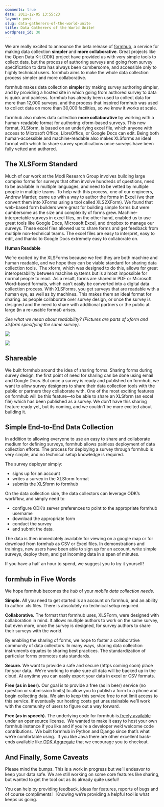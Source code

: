 ```yaml
---
comments: true
date: 2011-12-05 13:55:23
layout: post
slug: data-gatherers-of-the-world-unite
title: Data Gatherers of the World Unite!
wordpress_id: 30
---
```


We are really excited to announce the beta release of [formhub](http://formhub.org), a service for making data collection **simpler** and **more collaborative**. Great projects like the Open Data Kit (ODK) project have provided us with very simple tools to collect data, but the process of authoring surveys and going from survey specification to data has always been cumbersome, and accessible only to highly technical users. formhub aims to make the whole data collection process simpler and more collaborative.

formhub makes data collection **simpler** by making survey authoring simpler, and by providing a hosted site in which going from authored survey to data is quick and painless. formhub has already been used to collect data for more than 12,000 surveys, and the process that inspired formhub was used to collect data on more than 30,000 facilities, so we know it works at scale.

formhub also makes data collection **more collaborative** by working with a human-readable format for authoring xform-based surveys. This new format, XLSform, is based on an underlying excel file, which anyone with access to Microsoft Office, LibreOffice, or Google Docs can edit. Being both human-accessible and machine-readable also makes XLSforms an ideal format with which to share survey specifications once surveys have been fully vetted and authored.

## The XLSForm Standard

Much of our work at the Modi Research Group involves building large complex forms for surveys that often involve hundreds of questions, need to be available in multiple languages, and need to be vetted by multiple people in multiple teams. To help with this process, one of our engineers, Andrew Marder, came up with a way to author the forms in Excel (we then convert them into XForms using a tool called XLS2XForm). We found that web-based form builders were great for building simple forms but were cumbersome as the size and complexity of forms grew. Machine-interpretable surveys in excel files, on the other hand, enabled us to use great tools like Google Docs, Microsoft Excel, and dropbox to manage our surveys. These excel files allowed us to share forms and get feedback from multiple non-technical teams. The excel files are easy to interpret, easy to edit, and thanks to Google Docs extremely easy to collaborate on.

**Human Readable**

We’re excited by the XLSForms because we feel they are both machine and human readable, and we hope they can be viable standard for sharing data collection tools.  The xform, which was designed to do this, allows for great interoperability between machine systems but is almost impossible for normal people to read.  As a result, forms are shared in PDF or Microsoft Word-based formats, which can’t easily be converted into a digital data collection process. With XLSForms, you get surveys that are readable with a human eye, as well as by machines. This makes them an ideal format for sharing: as people collaborate over survey design, or once the survey is designed and the need to share with additional partners or the public at large (in a re-usable format) arises.

_See what we mean about readability? (Pictures are parts of xform and xlsform specifying the same survey)._

![](https://lh6.googleusercontent.com/Rf7ZectmEC51EVsNfMyhIPyuhytE07PnITBdLxvwb1wEkFSUSoYgNP3OO6439Ho7-qS1WdmFEjY2l-DwmzAW_YUn34yg1dt1rowCnoTQXmV7kuxVH5I)

![](https://lh5.googleusercontent.com/ynVVTqMxoV28vLMR0X1KNcQTSSYNLEQOyy3-U6OGMzkMIF-5oSER9IKjycLO8yv21f65FEkZsZ_e6n07-C6zpYZdz5yT-0eeSHsFYtjUF3s1aSazHJo)

<!--more-->


## Shareable

We built formhub around the idea of sharing forms. Sharing forms during survey design, the first point of need for sharing can be done using email and Google Docs. But once a survey is ready and published on formhub, we want to allow survey designers to share their data collection tools with the public or partners they collaborate with. One of the most exciting features on formhub will be this feature—to be able to share an XLSform (an excel file) which has been published as a survey. We don’t have this sharing feature ready yet, but its coming, and we couldn’t be more excited about building it.

## Simple End-to-End Data Collection

In addition to allowing everyone to use an easy to share and collaborate medium for defining surveys, formhub allows painless deployment of data collection efforts. The process for deploying a survey through formhub is very simple, and no technical setup knowledge is required.

The survey deployer simply:

  * signs up for an account
  * writes a survey in the XLSform format
  * submits the XLSform to formhub

On the data collection side, the data collectors can leverage ODK’s workflow, and simply need to:
	
  * configure ODK’s server preferences to point to the appropriate formhub username
  * download the appropriate form
  * conduct the survey
  * and submit the data.

The data is then immediately available for viewing on a google map or for download from formhub as CSV or Excel files. In demonstrations and trainings, new users have been able to sign up for an account, write simple surveys, deploy them, and get incoming data in a span of minutes.

If you have a half an hour to spend, we suggest you to try it yourself!

## formhub in Five Words

We hope formhub becomes the _hub_ of your _mobile data collection needs_.

**Simple.**
All you need to get started is an account on formhub, and an ability to author .xls files. There is absolutely no technical setup required.

**Collaborative.**
The format that formhub uses, XLSForm, were designed with collaboration in mind. It allows multiple authors to work on the same survey, but even more, once the survey is designed, for survey authors to share their surveys with the world.

By enabling the sharing of forms, we hope to foster a collaborative community of data collectors. In many ways, sharing data collection instruments equates to sharing best practices. The standardization of particular forms promotes data standards.

**Secure.**
We want to provide a safe and secure (https coming soon) place for your data.  We’re working to make sure all data will be backed up in the cloud. At anytime you can easily export your data in excel or CSV formats.

**Free (as in beer).**
Our goal is to provide a free (as in beer) service (no question or submission limits) to allow you to publish a form to a phone and begin collecting data. We aim to keep this service free to not limit access to this service. If eventually our hosting costs get unsustainable we’ll work with the community of users to figure out a way forward.

**Free (as in speech).**
The underlying code for formhub is[ freely available](http://github.com/modilabs/formhub) under an opensource license.  We wanted to make it easy to host your own formhub instance if you like and if you’re a developer we’d welcome code contributions.  We built formhub in Python and Django since that’s what we’re comfortable using.  If you like Java there are other excellent back-ends available like[ ODK Aggregate](http://opendatakit.org/use/aggregate/) that we encourage you to checkout.

## And Finally, Some Caveats


Please mind the bumps. This is a work in progress but we’ll endeavor to keep your data safe. We are still working on some core features like sharing, but wanted to get the tool out as its already quite useful!

You can help by providing feedback, ideas for features, reports of bugs and of course compliments!   Knowing we’re providing a helpful tool is what keeps us going.




